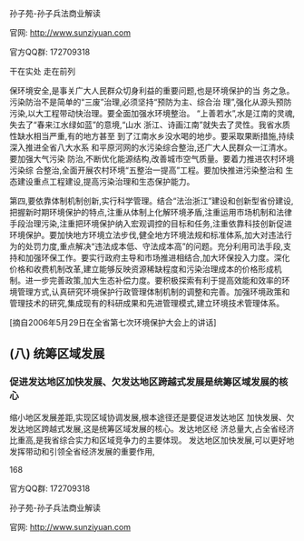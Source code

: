 孙子苑-孙子兵法商业解读

官网: http://www.sunziyuan.com

官方QQ群: 172709318

干在实处 走在前列

保环境安全,是事关广大人民群众切身利益的重要问题,也是环境保护的当
务之急。污染防治不是简单的“三废”治理,必须坚持“预防为主、综合治
理”,强化从源头预防污染,以大工程带动快治理。要全面加强水环境整治。
“上善若水”,水是江南的灵魂,失去了“春来江水绿如蓝”的意境,“山水
浙江、诗画江南”就失去了灵性。我省水质性缺水相当严重,有的地方甚至
到了江南水乡没水喝的地步。要采取果断措施,持续深入推进全省八大水系
和平原河网的水污染综合整治,还广大人民群众一江清水。要加强大气污染
防治,不断优化能源结构,改善城市空气质量。要着力推进农村环境污染综
合整治,全面开展农村环境“五整治一提高”工程。要加快推进污染整治和
生态建设重点工程建设,提高污染治理和生态保护能力。

第四,要依靠体制机制创新,实行科学管理。结合“法治浙江”建设和创新型省份建设,把握新时期环境保护的特点,注重从体制上化解环境矛盾,注重运用市场机制和法律手段治理污染,注重把环境保护纳入宏观调控的目标和任务,注重依靠科技创新促进环境保护。要加快地方环境立法步伐,健全地方环境法规和标准体系,加大对违法行为的处罚力度,重点解决“违法成本低、守法成本高”的问题。充分利用司法手段,支持和加强环保工作。要实行政府主导和市场推进相结合,加大环保投入力度。深化价格和收费机制改革,建立能够反映资源稀缺程度和污染治理成本的价格形成机制。进一步完善政策,加大生态补偿力度。要积极探索有利于提高效能和效率的环境管理方式,认真研究环境保护行政管理体制机制的调整和完善。加强环境政策和管理技术的研究,集成现有的科研成果和先进管理模式,建立环境技术管理体系。

[摘自2006年5月29日在全省第七次环境保护大会上的讲话]

## (八) 统筹区域发展

### 促进发达地区加快发展、欠发达地区跨越式发展是统筹区域发展的核心

缩小地区发展差距,实现区域协调发展,根本途径还是要促进发达地区
加快发展、欠发达地区跨越式发展,这是统筹区域发展的核心。发达地区经
济总量大,占全省经济比重高,是我省综合实力和区域竞争力的主要体现。
发达地区加快发展,可以更好地发挥带动和引领全省经济发展的重要作用,

168

官方QQ群: 172709318

孙子苑-孙子兵法商业解读

官网: http://www.sunziyuan.com